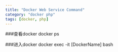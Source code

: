 ```yaml
---
title: "Docker Web Service Command"
category: "docker php"
tags: [docker, php]
---
```


###查看docker
docker ps

###进入docker
docker exec -it [DockerName] bash



